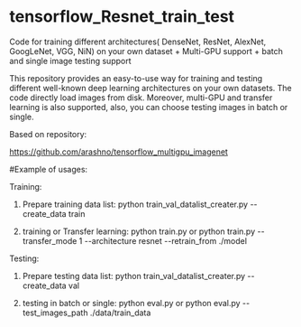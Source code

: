 # tensorflow_Resnet_train_test
Code for training different architectures( DenseNet, ResNet, AlexNet, GoogLeNet, VGG, NiN) on your own dataset + Multi-GPU support + batch and single image testing support

This repository provides an easy-to-use way for training and testing different well-known deep learning architectures on your own datasets.
The code directly load images from disk. Moreover, multi-GPU and transfer learning is also supported, also, you can choose testing images in batch or single.

Based on repository:

https://github.com/arashno/tensorflow_multigpu_imagenet


#Example of usages:

Training:
1. Prepare training data list:
python train_val_datalist_creater.py --create_data train

2. training or Transfer learning:
python train.py
or
python train.py --transfer_mode 1 --architecture resnet --retrain_from ./model

Testing:
1. Prepare testing data list:
python train_val_datalist_creater.py --create_data val

2. testing in batch or single:
python eval.py
or
python eval.py --test_images_path ./data/train_data
